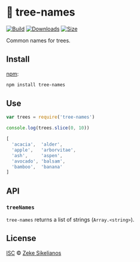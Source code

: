 # 🌳 tree-names

[![Build][build-badge]][build]
[![Downloads][downloads-badge]][downloads]
[![Size][size-badge]][size]

Common names for trees.

## Install

[npm][]:

```sh
npm install tree-names
```

## Use

```js
var trees = require('tree-names')

console.log(trees.slice(0, 10))
```

```js
[
  'acacia',  'alder',
  'apple',   'arborvitae',
  'ash',     'aspen',
  'avocado', 'balsam',
  'bamboo',  'banana'
]
```

## API

### `treeNames`

`tree-names` returns a list of strings (`Array.<string>`).

## License

[ISC][license] © [Zeke Sikelianos][author]

<!-- Definitions -->

[build-badge]: https://img.shields.io/travis/words/tree-names.svg

[build]: https://travis-ci.org/words/tree-names

[downloads-badge]: https://img.shields.io/npm/dm/tree-names.svg

[downloads]: https://www.npmjs.com/package/tree-names

[size-badge]: https://img.shields.io/bundlephobia/minzip/tree-names.svg

[size]: https://bundlephobia.com/result?p=tree-names

[npm]: https://docs.npmjs.com/cli/install

[license]: license

[author]: http://zeke.sikelianos.com
